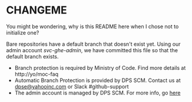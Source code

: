 # CHANGEME

You might be wondering, why is this README here when I chose not to initialize one? 

Bare repositories have a default branch that doesn't exist yet. 
Using our admin account *svc-ghe-admin*, we have committed this file so that the default branch exists.

* Branch protection is required by Ministry of Code. Find more details at http://yo/moc-faq
* Automatic Branch Protection is provided by DPS SCM. Contact us at dpse@yahooinc.com or Slack #github-support
* The admin account is managed by DPS SCM.  For more info, go [here](https://confluence.ouroath.com/display/SCM/Github+Enterprise+Administrative+User)
